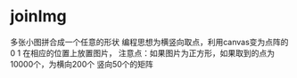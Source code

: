 # joinImg
多张小图拼合成一个任意的形状
编程思想为横竖向取点，利用canvas变为点阵的0 1 在相应的位置上放置图片，
注意点：如果图片为正方形，如果取到的点为10000个，为横向200个 竖向50个的矩阵
